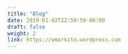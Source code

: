 ```yaml
---
title: "Blog"
date: 2019-01-02T22:59:59-06:00
draft: false
weight: 2
link: https://wmarkito.wordpress.com
---
```




